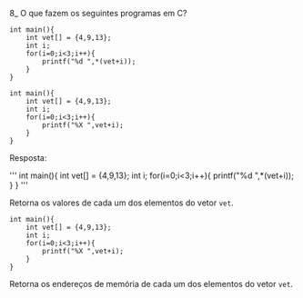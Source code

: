 8_ O que fazem os seguintes programas em C?
```
int main(){
    int vet[] = {4,9,13};
    int i;
    for(i=0;i<3;i++){
        printf("%d ",*(vet+i));
    }
}

int main(){
    int vet[] = {4,9,13}; 
    int i; 
    for(i=0;i<3;i++){
        printf("%X ",vet+i);
    }
}
```

Resposta:

'''
int main(){
    int vet[] = {4,9,13};
    int i;
    for(i=0;i<3;i++){
        printf("%d ",*(vet+i));
    }
}
'''

Retorna os valores de cada um dos elementos do vetor `vet`.

```
int main(){
    int vet[] = {4,9,13}; 
    int i; 
    for(i=0;i<3;i++){
        printf("%X ",vet+i);
    }
}
```
Retorna os endereços de memória de cada um dos elementos do vetor `vet`.
